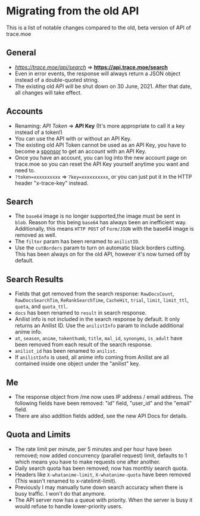 # Migrating from the old API

This is a list of notable changes compared to the old, beta version of API of trace.moe

## General

- *https://trace.moe/api/search* => **https://api.trace.moe/search**
- Even in error events, the response will always return a JSON object instead of a double-quoted string.
- The existing old API will be shut down on 30 June, 2021. After that date, all changes will take effect.

## Accounts

- Renaming: *API Token* => **API Key** (It's more appropriate to call it a key instead of a token!)
- You can use the API with or without an API Key.
- The existing old API Token cannot be used as an API Key, you have to become a [sponsor](https://github.com/sponsors/soruly) to get an account with an API Key.
- Once you have an account, you can log into the new account page on trace.moe so you can reset the API Key yourself anytime you want and need to.
- `?token=xxxxxxxxxx` => `?key=xxxxxxxxxx`, or you can just put it in the HTTP header "x-trace-key" instead.

## Search

- The `base64` image is no longer supported,the  image must be sent in `blob`. Reason for this being `base64` has always been an inefficient way. Additionally, this means `HTTP POST` of `Form/JSON` with the base64 image is removed as well.
- The `filter` param has been renamed to `anilistID`.
- Use the `cutBorders` param to turn on automatic black borders cutting. This has been always on for the old API, however it's now turned off by default.

## Search Results

- Fields that got removed from the search response:
`RawDocsCount`, `RawDocsSearchTim`, `ReRankSearchTime`, `CacheHit`, `trial`, `limit`, `limit_ttl`, `quota`, and `quota_ttl`. 
- `docs` has been renamed to `result` in search response.
- Anilist info is not included in the search response by default. It only returns an Anilist ID. Use the `anilistInfo` param to include additional anime info.
- `at`, `season`, `anime`, `tokenthumb`, `title`, `mal_id`, `synonyms`, `is_adult` have been removed from each result of the search response.
- `anilist_id` has been renamed to `anilist`.
- If `anilistInfo` is used, all anime info coming from Anilist are all contained inside one object under the "anilist" key.

## Me

- The response object from /me now uses IP address / email address. The following fields have been removed: "id" field, "user_id" and the "email" field.
- There are also addition fields added, see the new API Docs for details.

## Quota and Limits

- The rate limit per minute, per 5 minutes and per hour have been removed; now added concurrency (parallel request) limit, defaults to 1 which means you have to make requests one after another.
- Daily search quota has been removed; now has monthly search quota.
- Headers like `X-whatanime-limit`, `X-whatanime-quota` have been removed (This wasn't renamed to x-ratelimit-limit).
- Previously I may manually tune down search accuracy when there is busy traffic. I won't do that anymore.
- The API server now has a queue with priority. When the server is busy it would refuse to handle lower-priority users.

